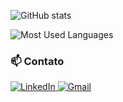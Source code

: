 ![GitHub stats](https://github-readme-stats.vercel.app/api?username=marcusvcalves&show_icons=true&theme=dark&card_width=470)

![Most Used Languages](https://github-readme-stats-git-masterrstaa-rickstaa.vercel.app/api/top-langs/?username=marcusvcalves&card_width=470&layout=compact&theme=dark&hide_title=false&count_private=true&langs_count=5&show_icons=true&hide=html,css,scss,sass,python&border_radius=3&count_private=true)

### 📫 Contato
<div display="flex">
  <a href="https://www.linkedin.com/in/marcusvcalves">
    <img src="https://img.shields.io/badge/linkedin-%230077B5.svg?style=for-the-badge&logo=linkedin&logoColor=white" alt="LinkedIn"/>
  </a>
  <a href="mailto:marcuscarvalho333@gmail.com">
    <img src="https://img.shields.io/badge/Gmail-D14836?style=for-the-badge&logo=gmail&logoColor=white" alt="Gmail"/>
  </a>
</div>
